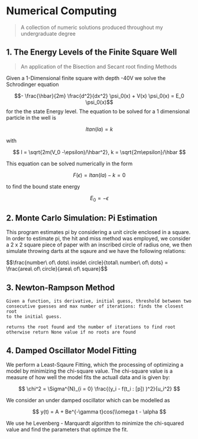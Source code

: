 # Numerical Computing
> A collection of numeric solutions produced throughout my undergraduate degree


## 1. The Energy Levels of the Finite Square Well
> An application of the Bisection and Secant root finding Methods

Given a 1-Dimensional finite square with depth -40V we solve the Schrodinger equation 

$$- \frac{\hbar}{2m} \frac{d^2}{dx^2} \psi_0(x) + V(x) \psi_0(x) = E_0 \psi_0(x)$$
for the the state Energy level. The equation to be solved for a 1 dimensional particle in the well is 

$$ ltan(la) = k   $$

with

$$ l = \sqrt{2m(V_0 -\epsilon)/\hbar^2}, k = \sqrt{2m\epsilon}/\hbar  $$

This equation can be solved numerically in the form 

$$ F(\epsilon) = ltan(la) - k = 0  $$

to find the bound state energy 

$$ E_0 = -\epsilon $$

## 2. Monte Carlo Simulation: Pi Estimation

This program estimates pi by considering a unit circle enclosed in a square.
In order to estimate pi, the hit and miss method was employed, we consider
a 2 x 2 square piece of paper with an inscribed circle of radius one, we then simulate throwing
darts at the sqaure and we have the following relations:
    
 $$\frac{number\ of\ dots\ inside\ circle}{total\ number\ of\ dots\} = \frac{area\ of\ circle}{area\ of\ square}$$
 
 ## 3. Newton-Rampson Method
 
    Given a function, its derivative, initial guess, threshold between two
    consecutive guesses and max number of iterations: finds the closest root
    to the initial guess.
    
    returns the root found and the number of iterations to find root
    otherwise return None value if no roots are found
    
 ## 4. Damped Oscillator Model Fitting
 We perform a Least-Sqaure Fitting, which the processing of optimizing a model by minimizing the chi-square value. The chi-square value is a measure of how well the model fits the actuall data and is given by:
 
 $$ \chi^2 = \Sigma^{N}_{i = 0}  \frac{(y_i - f(t_i : [p]) )^2}{u_i^2} $$
 
 We consider an under damped oscillator which can be modelled as
 
 $$ y(t) = A + Be^{-\gamma t}cos(\\omega t - \alpha  $$

We use he Levenberg - Marquardt algorithm to minimize the chi-squared value and find the parameters that optimze the fit.
